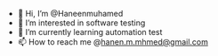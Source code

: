 - 👋 Hi, I’m @Haneenmuhamed
- 👀 I’m interested in software testing
- 🌱 I’m currently learning automation test
- 📫 How to reach me @hanen.m.mhmed@gmail.com


<!---
Haneenmuhamed/Haneenmuhamed is a ✨ special ✨ repository because its `README.md` (this file) appears on your GitHub profile.
You can click the Preview link to take a look at your changes.
--->
